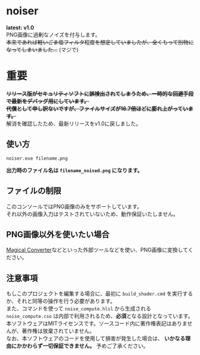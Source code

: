 # noiser
**latest: v1.0** <br>
PNG画像に過剰なノイズを付与します。<br>
~~本来であれば軽いごま塩フィルタ程度を想定していましたが、全くもって別物になってしまいました...~~ (マジで)

# 重要
~~**リリース版がセキュリティソフトに誤検出されてしまうため、一時的な回避手段で最新をデバッグ用にしています。**~~ <br>
~~**代償として申し訳ないですが、ファイルサイズが16.7倍ほどに膨れ上がっています。**~~ <br>
解消を確認したため、最新リリースをv1.0に戻しました。

## 使い方
```
noiser.exe filename.png
```
**出力時のファイル名は `filename_noised.png` になります。**

## ファイルの制限
このコンソールではPNG画像のみをサポートしています。<br>
それ以外の画像入力はテストされていないため、動作保証いたしません。

## PNG画像以外を使いたい場合
[Magical Converter](https://i.kuku.lu)などといった外部ツールなどを使い、PNG画像に変換してください。

## 注意事項
もしこのプロジェクトを編集する場合に、最初に `build_shader.cmd` を実行するか、それと同等の操作を行う必要があります。<br>
また、コマンドを使って `noise_compute.hlsl` から生成される `noise_compute.cso` は内部で利用されるため、**必須**となる設計となっています。<br>
本ソフトウェアはMITライセンスです。ソースコード内に著作権表記はありませんが、著作権は放棄されていません。<br>
なお、本ソフトウェアのコードを使用して損害が発生した場合は、 **いかなる理由にかかわらず一切保証できません。** 予めご了承ください。
